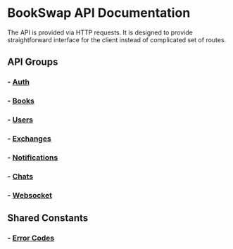 # BookSwap API Documentation

The API is provided via HTTP requests.
It is designed to provide straightforward interface for the client instead of complicated set of routes.

## API Groups
### - [Auth](auth)
### - [Books](books)
### - [Users](users)
### - [Exchanges](exchanges)
### - [Notifications](notifications)
### - [Chats](chats)
### - [Websocket](websocket)

## Shared Constants
### - [Error Codes](error-codes.md)